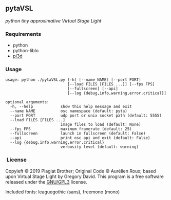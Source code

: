 ## pytaVSL
*python tiny approximative Virtual Stage Light*


### Requirements

- python
- python-liblo
- [pi3d](http://pi3d.github.io)


### Usage

```
usage: python ./pytaVSL.py [-h] [--name NAME] [--port PORT]
                           [--load FILES [FILES ...]] [--fps FPS]
                           [--fullscreen] [--api]
                           [--log {debug,info,warning,error,critical}]

optional arguments:
  -h, --help            show this help message and exit
  --name NAME           osc namespace (default: pyta)
  --port PORT           udp port or unix socket path (default: 5555)
  --load FILES [FILES ...]
                        image files to load (default: None)
  --fps FPS             maximum framerate (default: 25)
  --fullscreen          launch in fullscreen (default: False)
  --api                 print osc api and exit (default: False)
  --log {debug,info,warning,error,critical}
                        verbosity level (default: warning)

```

###  License

Copyleft © 2019 Plagiat Brother; Original Code © Aurélien Roux; based upon Virtual Stage Light by Gregory David.
This program is a free software released under the [GNU/GPL3](https://github.com/PlagiatBros/pytaVSL/blob/master/LICENSE) license.

Included fonts: leaguegothic (sans), freemono (mono)
